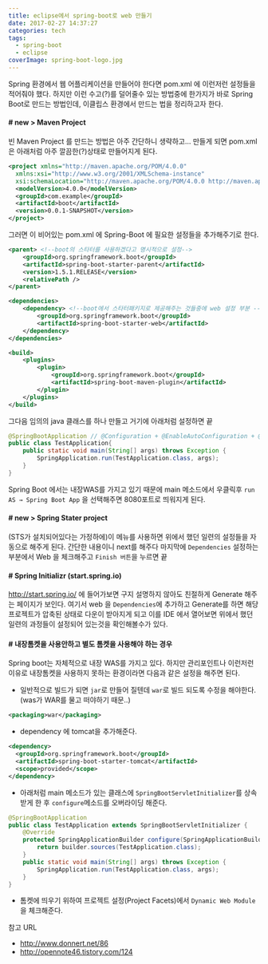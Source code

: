 ```yaml
---
title: eclipse에서 spring-boot로 web 만들기
date: 2017-02-27 14:37:27
categories: tech
tags:
  - spring-boot
  - eclipse
coverImage: spring-boot-logo.jpg
---
```

Spring 환경에서 웹 어플리케이션을 만들어야 한다면 pom.xml 에 이런저런 설정들을 적어줘야 했다. 하지만 이런 수고(?)를 덜어줄수 있는 방법중에 한가지가 바로 Spring Boot로 만드는 방법인데, 이클립스 환경에서 만드는 법을 정리하고자 한다.
<!-- more -->

#### # new > Maven Project
빈 Maven Project 를 만드는 방법은 아주 간단하니 생략하고... 만들게 되면 pom.xml 은 아래처럼 아주 깔끔한(?)상태로 만들어지게 된다.
```xml
<project xmlns="http://maven.apache.org/POM/4.0.0"
  xmlns:xsi="http://www.w3.org/2001/XMLSchema-instance"
  xsi:schemaLocation="http://maven.apache.org/POM/4.0.0 http://maven.apache.org/xsd/maven-4.0.0.xsd">
  <modelVersion>4.0.0</modelVersion>
  <groupId>com.example</groupId>
  <artifactId>boot</artifactId>
  <version>0.0.1-SNAPSHOT</version>
</project>
```
그러면 이 비어있는 pom.xml 에 Spring-Boot 에 필요한 설정들을 추가해주기로 한다.
```xml
<parent> <!--boot의 스타터를 사용하겠다고 명시적으로 설정-->
    <groupId>org.springframework.boot</groupId>
    <artifactId>spring-boot-starter-parent</artifactId>
    <version>1.5.1.RELEASE</version>
    <relativePath />
</parent>

<dependencies>
    <dependency> <!--boot에서 스타터패키지로 제공해주는 것들중에 web 설정 부분 -->
        <groupId>org.springframework.boot</groupId>
        <artifactId>spring-boot-starter-web</artifactId>
    </dependency>
</dependencies>

<build>
    <plugins>
        <plugin>
            <groupId>org.springframework.boot</groupId>
            <artifactId>spring-boot-maven-plugin</artifactId>
        </plugin>
    </plugins>
</build>
```
그다음 임의의 java 클래스를 하나 만들고 거기에 아래처럼 설정하면 끝
```java
@SpringBootApplication // @Configuration + @EnableAutoConfiguration + @ComponentScan 들의 종합 어노테이션
public class TestApplication{
    public static void main(String[] args) throws Exception {
        SpringApplication.run(TestApplication.class, args);
    }
}
```
Spring Boot 에서는 내장WAS를 가지고 있기 때문에 main 메소드에서 우클릭후 `run AS → Spring Boot App` 을 선택해주면 8080포트로 띄워지게 된다.

#### # new > Spring Stater project
(STS가 설치되어있다는 가정하에)이 메뉴를 사용하면 위에서 했던 일련의 설정들을 자동으로 해주게 된다. 간단한 내용이니 next를 해주다 마지막에 `Dependencies` 설정하는 부분에서 Web 을 체크해주고 `Finish 버튼`을 누르면 끝


#### # Spring Initializr (start.spring.io)
http://start.spring.io/ 에 들어가보면 구지 설명하지 않아도 친절하게 Generate 해주는 페이지가 보인다. 여기서 web 을 `Dependencies`에 추가하고 Generate를 하면 해당 프로젝트가 압축된 상태로 다운이 받아지게 되고 이를 IDE 에서 열어보면 위에서 했던 일련의 과정들이 설정되어 있는것을 확인해볼수가 있다.


#### # 내장톰켓을 사용안하고 별도 톰켓을 사용해야 하는 경우
Spring boot는 자체적으로 내장 WAS를 가지고 있다. 하지만 관리포인트나 이런저런 이유로 내장톰켓을 사용하지 못하는 환경이라면 다음과 같은 설정을 해주면 된다.
- 일반적으로 빌드가 되면 `jar`로 만들어 질텐데 `war`로 빌드 되도록 수정을 해야한다. (was가 WAR를 물고 떠야하기 때문..)

```xml
<packaging>war</packaging>
```

- dependency 에 tomcat을 추가해준다.

```xml
<dependency>
  <groupId>org.springframework.boot</groupId>
  <artifactId>spring-boot-starter-tomcat</artifactId>
  <scope>provided</scope>
</dependency>
```

- 아래처럼 main 메소드가 있는 클래스에 `SpringBootServletInitializer`를 상속받게 한 후 `configure`메소드를 오버라이딩 해준다.

```java
@SpringBootApplication
public class TestApplication extends SpringBootServletInitializer {
    @Override
    protected SpringApplicationBuilder configure(SpringApplicationBuilder builder) {
        return builder.sources(TestApplication.class);
    }
    public static void main(String[] args) throws Exception {
        SpringApplication.run(TestApplication.class, args);
    }
}
```

- 톰켓에 띄우기 위하여 프로젝트 설정(Project Facets)에서 `Dynamic Web Module`을 체크해준다.

참고 URL
- http://www.donnert.net/86
- http://opennote46.tistory.com/124

